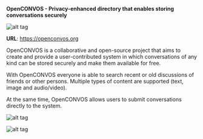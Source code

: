 <B>OpenCONVOS - Privacy-enhanced directory that enables storing conversations securely</b>

![alt tag](https://raw.githubusercontent.com/fsiamp/openconvos/master/main.png)

<b>URL</b>: https://openconvos.org

OpenCONVOS is a collaborative and open-source project that aims to create and provide a user-contributed system in which conversations of any kind can be stored securely and make them available for free.

With OpenCONVOS everyone is able to search recent or old discussions of friends or other persons. Multiple types of content are supported (text, image and audio/video). 

At the same time, OpenCONVOS allows users to submit conversations directly to the system.

![alt tag](https://raw.githubusercontent.com/fsiamp/openconvos/master/assets/conversation.png)

![alt tag](https://raw.githubusercontent.com/fsiamp/openconvos/master/assets/example.png)

